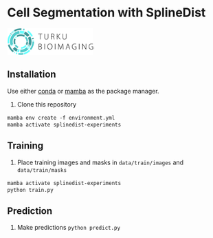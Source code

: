 # Cell Segmentation with SplineDist
<img src="tbi_logo_horizontal.jpg" alt="drawing" width="200"/>

## Installation
Use either [conda](https://docs.conda.io/en/latest/miniconda.html) or [mamba](https://github.com/mamba-org/mamba) as the package manager.
1. Clone this repository
```
mamba env create -f environment.yml
mamba activate splinedist-experiments
```

## Training
1. Place training images and masks in `data/train/images` and `data/train/masks`
```
mamba activate splinedist-experiments
python train.py
```

## Prediction
1. Make predictions `python predict.py`